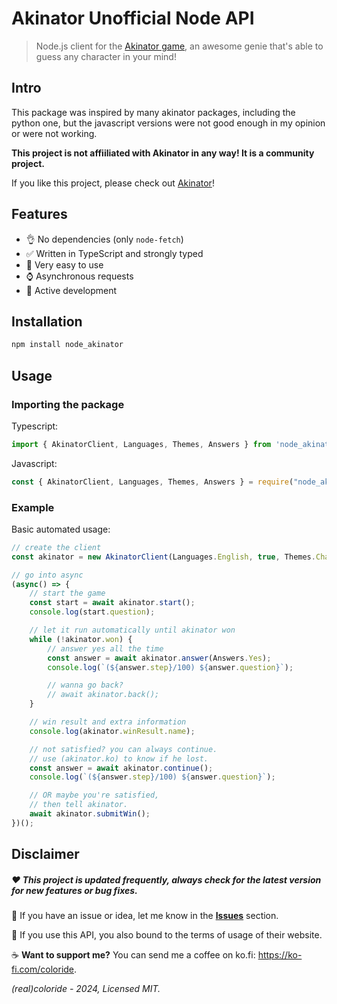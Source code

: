 # Akinator Unofficial Node API

> Node.js client for the [Akinator game](https://akinator.com), an awesome genie that's able to guess any character in your mind!

## Intro

This package was inspired by many akinator packages, including the python one, but the javascript versions were not good enough in my opinion or were not working.

**This project is not affiiliated with Akinator in any way! It is a community project.**

If you like this project, please check out [Akinator](https://akinator.com)!

## Features

* 👌 No dependencies (only `node-fetch`)
* ✅ Written in TypeScript and strongly typed
* 🧸 Very easy to use
* ⌚ Asynchronous requests
* 🔁 Active development

## Installation

```bash
npm install node_akinator
```

## Usage

### Importing the package

Typescript:
```typescript
import { AkinatorClient, Languages, Themes, Answers } from 'node_akinator';
```

Javascript:
```javascript
const { AkinatorClient, Languages, Themes, Answers } = require("node_akinator");
```

### Example

Basic automated usage:
```typescript
// create the client
const akinator = new AkinatorClient(Languages.English, true, Themes.Character);

// go into async
(async() => {
    // start the game
    const start = await akinator.start();
    console.log(start.question);

    // let it run automatically until akinator won
    while (!akinator.won) {
        // answer yes all the time
        const answer = await akinator.answer(Answers.Yes);
        console.log(`(${answer.step}/100) ${answer.question}`);

        // wanna go back?
        // await akinator.back();
    }

    // win result and extra information
    console.log(akinator.winResult.name);

    // not satisfied? you can always continue. 
    // use (akinator.ko) to know if he lost.
    const answer = await akinator.continue();
    console.log(`(${answer.step}/100) ${answer.question}`);

    // OR maybe you're satisfied, 
    // then tell akinator.
    await akinator.submitWin();
})();
```

## Disclaimer
##### ❤️ This project is updated frequently, **always check for the latest version for new features or bug fixes**.

🚀 If you have an issue or idea, let me know in the [**Issues**](https://github.com/realcoloride/node_akinator/issues) section.

📜 If you use this API, you also bound to the terms of usage of their website.

☕ **Want to support me?** You can send me a coffee on ko.fi: https://ko-fi.com/coloride. 

*(real)coloride - 2024, Licensed MIT.*
